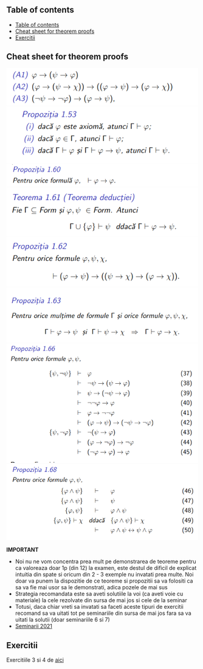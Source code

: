 ## Table of contents

- [Table of contents](#table-of-contents)
- [Cheat sheet for theorem proofs](#cheat-sheet-for-theorem-proofs)
- [Exercitii](#exercitii)

## Cheat sheet for theorem proofs
![axioms](./images/axioms.png)
![](./images/prop_1-53.png)
![](./images/prop_1-60.png)
![](./images/theorem_1-61.png)
![](./images/theorem_1-62.png)
![](./images/theorem_1-63.png)
![](./images/prop_1-66.png)
![](./images/prop_1-68.png)

**IMPORTANT**
- Noi nu ne vom concentra prea mult pe demonstrarea de teoreme pentru ca valoreaza doar 1p (din 12) la examen, este destul de dificil de explicat intuitia din spate si oricum din 2 - 3 exemple nu invatati prea multe. Noi doar va punem la dispozitie de ce teoreme si propozitii sa va folositi ca sa va fie mai usor sa le demonstrati, adica pozele de mai sus
- Strategia recomandata este sa aveti solutiile la voi (ca aveti voie cu materiale) la cele rezolvate din sursa de mai jos si cele de la seminar
- Totusi, daca chiar vreti sa invatati sa faceti aceste tipuri de exercitii recomand sa va uitati tot pe seminariile din sursa de mai jos fara sa va uitati la solutii (doar seminariile 6 si 7)
- [Seminarii 2021](https://github.com/anamariapanait10/FMI-BS-Resources/tree/master/Year%20I/sem%201/Logica%20matematica%20si%20computationala/seminar)

## Exercitii
Exercitiile 3 si 4 de [aici](../administrative_stuff/written_materials/materiale_1.pdf)